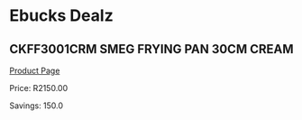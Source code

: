 
# Ebucks Dealz
## CKFF3001CRM SMEG FRYING PAN 30CM CREAM
[Product Page](https://www.ebucks.com/web/shop/productSelected.do?prodId=1170696296&catId=704983235)

Price: R2150.00

Savings: 150.0


	